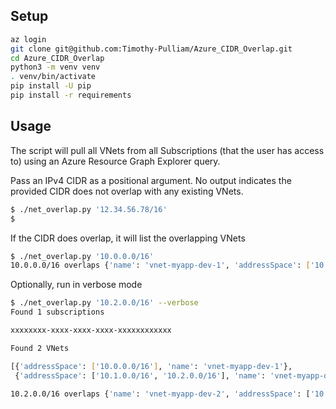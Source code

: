 ## Setup

```bash
az login
git clone git@github.com:Timothy-Pulliam/Azure_CIDR_Overlap.git
cd Azure_CIDR_Overlap
python3 -m venv venv
. venv/bin/activate
pip install -U pip
pip install -r requirements
```

## Usage

The script will pull all VNets from all Subscriptions (that the user has access to)
using an Azure Resource Graph Explorer query.

Pass an IPv4 CIDR as a positional argument. No output indicates the provided CIDR does not overlap with any existing VNets.

```bash
$ ./net_overlap.py '12.34.56.78/16'
$
```

If the CIDR does overlap, it will list the overlapping VNets

```bash
$ ./net_overlap.py '10.0.0.0/16'
10.0.0.0/16 overlaps {'name': 'vnet-myapp-dev-1', 'addressSpace': ['10.0.0.0/16']}
```

Optionally, run in verbose mode

```bash
$ ./net_overlap.py '10.2.0.0/16' --verbose
Found 1 subscriptions

xxxxxxxx-xxxx-xxxx-xxxx-xxxxxxxxxxxx

Found 2 VNets

[{'addressSpace': ['10.0.0.0/16'], 'name': 'vnet-myapp-dev-1'},
 {'addressSpace': ['10.1.0.0/16', '10.2.0.0/16'], 'name': 'vnet-myapp-dev-2'}]

10.2.0.0/16 overlaps {'name': 'vnet-myapp-dev-2', 'addressSpace': ['10.1.0.0/16', '10.2.0.0/16']}
```
